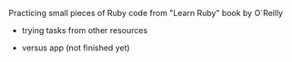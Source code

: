 Practicing small pieces of Ruby code from "Learn Ruby" book by O`Reilly 

+ trying tasks from other resources

+ versus app (not finished yet)